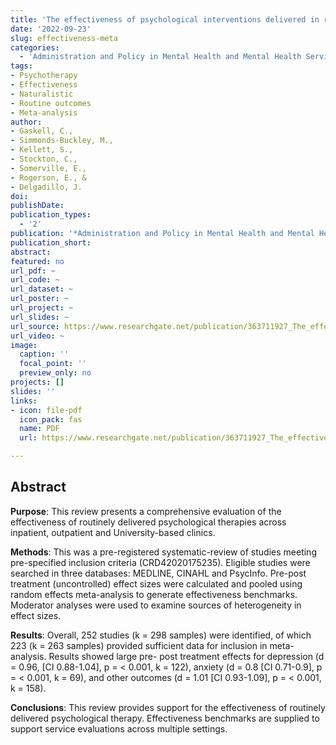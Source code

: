 ```yaml
---
title: 'The effectiveness of psychological interventions delivered in routine practice. Systematic review and meta-analysis'
date: '2022-09-23'
slug: effectiveness-meta
categories:
  - 'Administration and Policy in Mental Health and Mental Health Services Research'
tags:
- Psychotherapy
- Effectiveness
- Naturalistic
- Routine outcomes
- Meta-analysis
author:
- Gaskell, C., 
- Simmonds-Buckley, M.,
- Kellett, S.,
- Stockton, C.,
- Somerville, E.,
- Rogerson, E., &
- Delgadillo, J.
doi:
publishDate:
publication_types:
  - '2'
publication: '*Administration and Policy in Mental Health and Mental Health Services Research'
publication_short:
abstract:
featured: no
url_pdf: ~
url_code: ~
url_dataset: ~
url_poster: ~
url_project: ~
url_slides: ~
url_source: https://www.researchgate.net/publication/363711927_The_effectiveness_of_psychological_interventions_delivered_in_routine_practice_Systematic_review_and_meta-analysis
url_video: ~
image:
  caption: ''
  focal_point: ''
  preview_only: no
projects: []
slides: ''
links:
- icon: file-pdf
  icon_pack: fas
  name: PDF
  url: https://www.researchgate.net/publication/363711927_The_effectiveness_of_psychological_interventions_delivered_in_routine_practice_Systematic_review_and_meta-analysis

---
```


## **Abstract**

**Purpose**: This review presents a comprehensive evaluation of the effectiveness of routinely delivered psychological therapies across inpatient, outpatient and University-based clinics.

**Methods**: This was a pre-registered systematic-review of studies meeting pre-specified inclusion criteria (CRD42020175235). Eligible studies were searched in three databases: MEDLINE, CINAHL and PsycInfo. Pre-post treatment (uncontrolled) effect sizes were calculated and pooled using random effects meta-analysis to generate effectiveness benchmarks. Moderator analyses were used to examine sources of heterogeneity in effect sizes.

**Results**: Overall, 252 studies (k = 298 samples) were identified, of which 223 (k = 263 samples) provided sufficient data for inclusion in meta-analysis. Results showed large pre- post treatment effects for depression (d = 0.96, [CI 0.88-1.04], p = < 0.001, k = 122), anxiety (d = 0.8 [CI 0.71-0.9], p = < 0.001, k = 69), and other outcomes (d = 1.01 [CI 0.93-1.09], p = < 0.001, k = 158).

**Conclusions**: This review provides support for the effectiveness of routinely delivered psychological therapy. Effectiveness benchmarks are supplied to support service evaluations across multiple settings.
